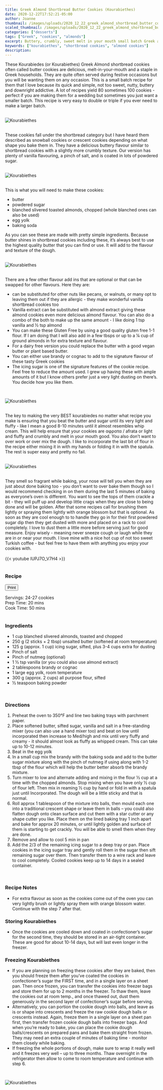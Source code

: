```yaml
---
title: Greek Almond Shortbread Butter Cookies (Kourabiethes)
date: 2020-12-22T17:52:21-05:00
author: Joanne
thumbnail: /images/uploads/2020_12_22_greek_almond_shortbread_butter_cookies_1.jpg
scaled_thumbnail: /images/uploads/2020_12_22_greek_almond_shortbread_butter_cookies_0.jpg
categories: ["desserts"]
tags: ["Greek", "cookies", "almonds"]
excerpt: Buttery, crumbly, sweet melt in your mouth small batch Greek almond  butter cookies 
keywords: ["kourabiethes", "shortbread cookies", "almond cookies"]
description: 
---
```

<span class="blog-text">

These Kourabiedes (or Kourabiethes) Greek Almond shortbread cookies often called butter cookies are delicious, melt-in-your-mouth and a staple in Greek households. They are quite often served during festive occasions but you will be wanting them on any occasion. This is a small batch recipe for them that I love because its quick and simple, not too sweet, nutty, buttery and downright addictive. A lot of recipes yield 80 sometimes 100 cookies - perfect if you are making them for a wedding but sometimes you just want a smaller batch. This recipe is very easy to double or triple if you ever need to make a larger batch.
</br>
</br>

![Kourabiethes](/images/uploads/2020_12_22_greek_almond_shortbread_butter_cookies_2.jpg)
</br>
</br>

These cookies fall under the shortbread category but I have heard them described as snowball cookies or crescent cookies depending on what shape you bake them in. They have a delicious buttery flavour similar to shortbread cookies with a slightly more crumbly texture. Our version has plenty of vanilla flavouring, a pinch of salt, and is coated in lots of powdered sugar. 
</br>
</br>

![Kourabiethes](/images/uploads/2020_12_22_greek_almond_shortbread_butter_cookies_3.jpg)
</br>
</br>

This is what you will need to make these cookies:

* butter
* powdered sugar
* blanched slivered toasted almonds, chopped (whole blanched ones can also be used)
* egg yolk
* baking soda  

As you can see these are made with pretty simple ingredients. Because butter shines in shortbread cookies including these, it’s always best to use the highest quality butter that you can find or use. It will add to the flavour and texture of the dough. 
</br>
</br>

![Kourabiethes](/images/uploads/2020_12_22_greek_almond_shortbread_butter_cookies_4.jpg)
</br>
</br>

There are a few other flavour add ins that are optional or that can be swapped for other flavours. Here they are:

* can be substituted for other nuts like pecans, or walnuts, or many opt to leaving them out if they are allergic - they make wonderful vanilla shortbread cookies too
* Vanilla extract can be substituted with almond extract giving these almond cookies even more delicious almond flavour. You can also do a combo of the both to make up the same amount - I like doing 1 tsp vanilla and &frac12; tsp almond 
* You can make these Gluten Free by using a good quality gluten free 1-1 flour. If I am doing that I will also add in a few tbsps or up to a &frac14; cup of ground almonds in for extra texture and flavour. 
* For a dairy free version you could replace the butter with a good vegan butter or plant based butter. 
* You can either use brandy or cognac to add to the signature flavour of these tasty Greek cookies 
* The icing sugar is one of the signature features of the cookie recipe. Feel free to reduce the amount used. I grew up having these with ample amounts of it but I know others prefer just a very light dusting on there’s. You decide how you like them.  

</br>

![Kourabiethes](/images/uploads/2020_12_22_greek_almond_shortbread_butter_cookies_5.jpg)
</br>
</br>

The key to making the very BEST kourabiedes no matter what recipe you make is ensuring that you beat the butter and sugar until its very light and fluffy - like I mean a good 8-10 minutes until it almost resembles whip cream. This will help ensure that your cookies are αφρατα / afrata or light and fluffy and crumbly and melt in your mouth good. You also don’t want to over work or over mix the dough. I like to incorporate the last bit of flour in the recipe either mixing it in with my hands or folding it in with the spatula. The rest is super easy and pretty no fail. 
</br>
</br>

![Kourabiethes](/images/uploads/2020_12_22_greek_almond_shortbread_butter_cookies_6.jpg)
</br>
</br>

They smell so fragrant while baking, your nose will tell you when they are just about done baking too - you don’t want to over bake them though so I would recommend checking in on them during the last 5 minutes of baking as everyone’s oven is different. You want to see the tops of them crackle a bit - they will puff up and develop little crags when they are close to  being done and will be golden. After that some recipes call for brushing them lightly or spraying them lightly with orange blossom but that is optional. As soon as they are cool enough to to handle they go in for their first powdered sugar dip then they get dusted with more and placed on a rack to cool completely. I love to dust them a little more before serving just for good measure. Enjoy wisely - meaning never sneeze cough or laugh while they are in or near your mouth. I love mine with a nice hot cup of not too sweet Turkish coffee - but feel free to have them with anything you enjoy your cookies with.
</br>
</br>
{{< youtube IUPJ7O_V7H4 >}}
</br>
</br>
</span>

### Recipe
<div print_button><form>
<input type="button" value="Print" class="btn__print" onClick="window.print()">
</form></div>

<div>Servings: <span itemprop="recipeYield">24-27 cookies</div>
<div>Prep Time: <meta itemprop="prepTime" content="PT20M">20 mins</div>
<div>Cook Time: <meta itemprop="cookTime" content="PT50M">50 mins</div>
</br>

### Ingredients

* <span itemprop="recipeIngredient">1 cup blanched slivered almonds, toasted and chopped</span>
* <span itemprop="recipeIngredient">250 g (2 sticks + 2 tbsp) unsalted butter (softened at room temperature)</span>
* <span itemprop="recipeIngredient">125 g (approx. 1 cup) icing sugar, sifted, plus 3-4 cups extra for dusting</span>
* <span itemprop="recipeIngredient">Pinch of salt </span>
* <span itemprop="recipeIngredient">Pinch of nutmeg (optional)</span>
* <span itemprop="recipeIngredient">1 &frac12; tsp vanilla (or you could also use almond extract) </span>
* <span itemprop="recipeIngredient">2 tablespoons brandy or cognac </span>
* <span itemprop="recipeIngredient">1 large egg yolk, room temperature </span>
* <span itemprop="recipeIngredient">300 g (approx. 2 cups) all purpose flour, sifted </span>
* <span itemprop="recipeIngredient">½ teaspoon baking powder</span>
</br>

### Directions

1. Preheat the oven to 350°F and line two baking trays with parchment paper.
2. Place softened butter, sifted sugar, vanilla and salt in a free-standing mixer (you can also use a hand mixer too) and beat on low until incorporated then increase to Med/high and mix until very fluffy and creamy - it should almost look as fluffy as whipped cream. This can take up to 10-12 minutes.  
3. Beat in the egg yolk
4. In a small cup mix the brandy with the baking soda and add to the butter sugar mixture along with the pinch of nutmeg if using along with 1-2 tbsp of the flour which will help the butter better absorb the brandy mixture. 
5. Turn mixer to low and alternate adding and mixing in the flour &frac12; cup at a time with the chopped almonds. Stop mixing when you have only &frac12; cup of flour left. Then mix in reaming &frac12; cup by hand or fold in with a spatula just until Incorporated. The dough will be a little sticky and that is normal.
6. Roll approx 1 tablespoon of the mixture into balls, then mould each one into a traditional crescent shape or leave them in balls – you could also flatten dough onto clean surface and cut them with a star cutter or any shape cutter you like. Place them on the lined baking tray 1 inch apart and bake for approx 20 minutes, or until lightly golden and surface of them is starting to get crackly. You will be able to smell them when they are done. 
7. Remove and allow to cool 5 min in pan 
8. Add the 2/3 of the remaining icing sugar to a deep tray or pan. Place cookies in the icing sugar tray and gently roll them in the sugar then sift remaining sugar over them. Then transfer them to a wire rack and leave to cool completely. Cooled cookies keep up to 14 days in a sealed container. 
</br>

### Recipe Notes

* For extra flavour as soon as the cookies come out of the oven you can very lightly brush or lightly spray them with orange blossom water. Continue with the step 7 after that.

### Storing Kourabiethes
* Once the cookies are cooled down and coated in confectioner’s sugar for the second time, they should be stored in an air-tight container. These are good for about 10-14 days, but will last even longer in the freezer.

### Freezing Kourabiethes
* If you are planning on freezing these cookies after they are baked, then you should freeze them after you’ve coated the cookies in confectioner’s sugar the FIRST time, and in a single layer on a sheet pan. Then once frozen, you can transfer the cookies into freezer bags and store them for up to 2 months in the freezer. To thaw them, leave the cookies out at room temp., and once thawed out, dust them generously in the second layer of confectioner’s sugar before serving.
* Alternatively, you can portion the cookie dough into balls, and leave as is or shape into crescents and freeze the raw cookie dough balls or crescents instead. Again, freeze them in a single layer on a sheet pan first, then transfer frozen cookie dough balls into freezer bags. And when you’re ready to bake, you can place the cookie dough balls/crescents on prepared pans and bake them straight from frozen. They may need an extra couple of minutes of baking time - monitor them closely while baking. 
* If freezing the whole portions of dough, make sure to wrap it really well and it freezes very well – up to three months. Thaw overnight in the refrigerator then allow to come to room temperature and continue with step 6. 

</br>

![Kourabiethes](/images/uploads/2020_12_22_greek_almond_shortbread_butter_cookies_7.jpg)